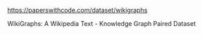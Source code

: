 
https://paperswithcode.com/dataset/wikigraphs

WikiGraphs: A Wikipedia Text - Knowledge Graph Paired Dataset

